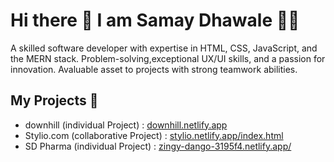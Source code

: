 # Hi there 👋 I am Samay Dhawale 👨‍💻

A skilled software developer with expertise in HTML, CSS, JavaScript, and the MERN stack. Problem-solving,exceptional UX/UI skills, and a passion for innovation. Avaluable asset to projects with strong teamwork abilities.

## My Projects 📑
- downhill (individual Project) : [downhill.netlify.app](downhill.netlify.app)
- Stylio.com (collaborative Project) : [stylio.netlify.app/index.html](https://stylio.netlify.app/index.html)
- SD Pharma (individual Project) : [zingy-dango-3195f4.netlify.app/](zingy-dango-3195f4.netlify.app/)




<!--
**samaydhawale000/samaydhawale000** is a ✨ _special_ ✨ repository because its `README.md` (this file) appears on your GitHub profile.
Here are some ideas to get you started:

- 🔭 I’m currently working on ...
- 🌱 I’m currently learning ...
- 👯 I’m looking to collaborate on ...
- 🤔 I’m looking for help with ...
- 💬 Ask me about ...
- 📫 How to reach me: ...
- 😄 Pronouns: ...
- ⚡ Fun fact: ...
-->
